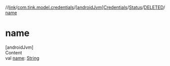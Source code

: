 //[link](../../../../index.md)/[com.tink.model.credentials](../../../index.md)/[[androidJvm]Credentials](../../index.md)/[Status](../index.md)/[DELETED](index.md)/[name](name.md)



# name  
[androidJvm]  
Content  
val [name](name.md): [String](https://kotlinlang.org/api/latest/jvm/stdlib/kotlin/-string/index.html)  



